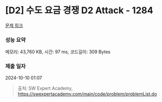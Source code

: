 # [D2] 수도 요금 경쟁 D2 Attack - 1284 

[문제 링크](https://swexpertacademy.com/main/code/problem/problemDetail.do?contestProbId=AV189xUaI8UCFAZN) 

### 성능 요약

메모리: 43,760 KB, 시간: 97 ms, 코드길이: 309 Bytes

### 제출 일자

2024-10-10 01:07



> 출처: SW Expert Academy, https://swexpertacademy.com/main/code/problem/problemList.do